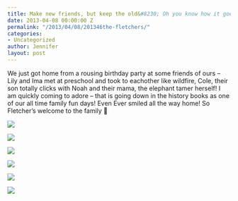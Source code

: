 ```yaml
---
title: Make new friends, but keep the old&#8230; Oh you know how it goes :)
date: 2013-04-08 00:00:00 Z
permalink: "/2013/04/08/201346the-fletchers/"
categories:
- Uncategorized
author: Jennifer
layout: post
---
```


We just got home from a rousing birthday party at some friends of ours &#8211; Lily and Ima met at preschool and took to eachother like wildfire, Cole, their son totally clicks with Noah and their mama, the elephant tamer herself! I am quickly coming to adore &#8211; that is going down in the history books as one of our all time family fun days! Even Ever smiled all the way home! So Fletcher&#8217;s welcome to the family 🙂

<div class="image-gallery-wrapper">
  <p>
    <img src="/assets/images/Make-new-friends-but-keep-the-oldand-8230-Oh-you-know-how-it-goes/2013-04-06+18.03.10.jpg" />
  </p>

  <p>
    <img src="/assets/images/Make-new-friends-but-keep-the-oldand-8230-Oh-you-know-how-it-goes/2013-04-06+15.20.58.jpg" />
  </p>

  <p>
    <img src="/assets/images/Make-new-friends-but-keep-the-oldand-8230-Oh-you-know-how-it-goes/2013-04-06+15.14.37.jpg" />
  </p>

  <p>
    <img src="/assets/images/Make-new-friends-but-keep-the-oldand-8230-Oh-you-know-how-it-goes/2013-04-06+15.14.45.jpg" />
  </p>

  <p>
    <img src="/assets/images/Make-new-friends-but-keep-the-oldand-8230-Oh-you-know-how-it-goes/2013-04-06+17.41.11-2.jpg" />
  </p>

  <p>
    <img src="/assets/images/Make-new-friends-but-keep-the-oldand-8230-Oh-you-know-how-it-goes/2013-04-06+17.41.23.jpg" />
  </p>
</div>
